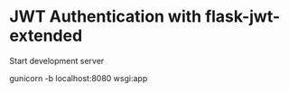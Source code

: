 # JWT Authentication with flask-jwt-extended

 Start development server

 gunicorn -b localhost:8080 wsgi:app
